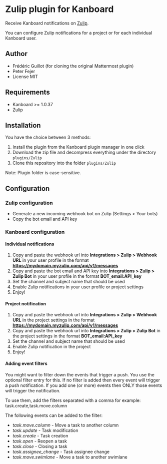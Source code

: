 Zulip plugin for Kanboard
=========================

Receive Kanboard notifications on [Zulip](https://zulipchat.com/).

You can configure Zulip notifications for a project or for each individual Kanboard user.

Author
------

- Frédéric Guillot (for cloning the original Mattermost plugin)
- Peter Fejer
- License MIT

Requirements
------------

- Kanboard >= 1.0.37
- Zulip

Installation
------------

You have the choice between 3 methods:

1. Install the plugin from the Kanboard plugin manager in one click
2. Download the zip file and decompress everything under the directory `plugins/Zulip`
3. Clone this repository into the folder `plugins/Zulip`

Note: Plugin folder is case-sensitive.

Configuration
-------------

### Zulip configuration

- Generate a new incoming webhook bot on Zulip (Settings > Your bots)
- Copy the bot email and API key

### Kanboard configuration

#### Individual notifications

1. Copy and paste the webhook url into **Integrations > Zulip > Webhook URL** in your
   user profile in the format **https://mydomain.myzulip.com/api/v1/messages**
2. Copy and paste the bot email and API key into **Integrations > Zulip > Zulip Bot** in your
   user profile in the format **BOT_email:API_key**
3. Set the channel and subject name that should be used
4. Enable Zulip notifications in your user profile or project settings
5. Enjoy!

#### Project notification

1. Copy and paste the webhook url into **Integrations > Zulip > Webhook URL** in the
   project settings in the format **https://mydomain.myzulip.com/api/v1/messages**
2. Copy and paste the webhook url into **Integrations > Zulip > Zulip Bot** in the
   project settings in the format **BOT_email:API_key**
3. Set the channel and subject name that should be used
4. Enable Zulip notification in the project
5. Enjoy!

#### Adding event filters

You might want to filter down the events that trigger a push. You use the optional filter entry for this.
If no filter is added then every event will trigger a push notification. If you add one (or more) events then ONLY those events will trigger the notification.

To use them, add the filters separated with a comma for example: task.create,task.move.column

The following events can be added to the filter:

* *task.move.column* - Move a task to another column
* *task.update* - Task modification
* *task.create* - Task creation
* *task.open* - Reopen a task
* *task.close* - Closing a task
* *task.assignee_change* - Task assignee change
* *task.move.swimlane* - Move a task to another swimlane
